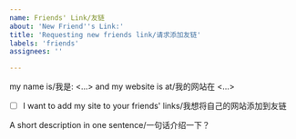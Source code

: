 ```yaml
---
name: Friends' Link/友链
about: 'New Friend''s Link:'
title: 'Requesting new friends link/请求添加友链'
labels: 'friends'
assignees: ''

---
```


my name is/我是: <...>
and my website is at/我的网站在 <...>

- [ ] I want to add my site to your friends' links/我想将自己的网站添加到友链

A short description in one sentence/一句话介绍一下？

>
